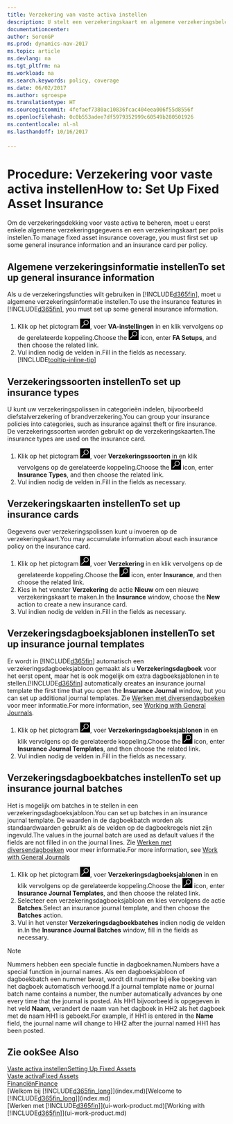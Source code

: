 ```yaml
---
title: Verzekering van vaste activa instellen
description: U stelt een verzekeringskaart en algemene verzekeringsbeleidsgegevens in om verzekeringsdekking voor vaste activa te beheren.
documentationcenter: 
author: SorenGP
ms.prod: dynamics-nav-2017
ms.topic: article
ms.devlang: na
ms.tgt_pltfrm: na
ms.workload: na
ms.search.keywords: policy, coverage
ms.date: 06/02/2017
ms.author: sgroespe
ms.translationtype: HT
ms.sourcegitcommit: 4fefaef7380ac10836fcac404eea006f55d8556f
ms.openlocfilehash: 0c0b553adee7df5979352999c60549b280501926
ms.contentlocale: nl-nl
ms.lasthandoff: 10/16/2017

---
```

# <a name="how-to-set-up-fixed-asset-insurance"></a><span data-ttu-id="9c38f-103">Procedure: Verzekering voor vaste activa instellen</span><span class="sxs-lookup"><span data-stu-id="9c38f-103">How to: Set Up Fixed Asset Insurance</span></span>
<span data-ttu-id="9c38f-104">Om de verzekeringsdekking voor vaste activa te beheren, moet u eerst enkele algemene verzekeringsgegevens en een verzekeringskaart per polis instellen.</span><span class="sxs-lookup"><span data-stu-id="9c38f-104">To manage fixed asset insurance coverage, you must first set up some general insurance information and an insurance card per policy.</span></span>

## <a name="to-set-up-general-insurance-information"></a><span data-ttu-id="9c38f-105">Algemene verzekeringsinformatie instellen</span><span class="sxs-lookup"><span data-stu-id="9c38f-105">To set up general insurance information</span></span>
<span data-ttu-id="9c38f-106">Als u de verzekeringsfuncties wilt gebruiken in [!INCLUDE[d365fin](includes/d365fin_md.md)], moet u algemene verzekeringsinformatie instellen.</span><span class="sxs-lookup"><span data-stu-id="9c38f-106">To use the insurance features in [!INCLUDE[d365fin](includes/d365fin_md.md)], you must set up some general insurance information.</span></span>  

1. <span data-ttu-id="9c38f-107">Klik op het pictogram ![Zoeken naar pagina of rapport](media/ui-search/search_small.png "pictogram Zoeken naar pagina of rapport"), voer **VA-instellingen** in en klik vervolgens op de gerelateerde koppeling.</span><span class="sxs-lookup"><span data-stu-id="9c38f-107">Choose the ![Search for Page or Report](media/ui-search/search_small.png "Search for Page or Report icon") icon, enter **FA Setups**, and then choose the related link.</span></span>  
2. <span data-ttu-id="9c38f-108">Vul indien nodig de velden in.</span><span class="sxs-lookup"><span data-stu-id="9c38f-108">Fill in the fields as necessary.</span></span> [!INCLUDE[tooltip-inline-tip](includes/tooltip-inline-tip_md.md)]  

## <a name="to-set-up-insurance-types"></a><span data-ttu-id="9c38f-109">Verzekeringssoorten instellen</span><span class="sxs-lookup"><span data-stu-id="9c38f-109">To set up insurance types</span></span>
<span data-ttu-id="9c38f-110">U kunt uw verzekeringspolissen in categorieën indelen, bijvoorbeeld diefstalverzekering of brandverzekering.</span><span class="sxs-lookup"><span data-stu-id="9c38f-110">You can group your insurance policies into categories, such as insurance against theft or fire insurance.</span></span> <span data-ttu-id="9c38f-111">De verzekeringssoorten worden gebruikt op de verzekeringskaarten.</span><span class="sxs-lookup"><span data-stu-id="9c38f-111">The insurance types are used on the insurance card.</span></span>

1. <span data-ttu-id="9c38f-112">Klik op het pictogram ![Zoeken naar pagina of rapport](media/ui-search/search_small.png "pictogram Zoeken naar pagina of rapport"), voer **Verzekeringssoorten** in en klik vervolgens op de gerelateerde koppeling.</span><span class="sxs-lookup"><span data-stu-id="9c38f-112">Choose the ![Search for Page or Report](media/ui-search/search_small.png "Search for Page or Report icon") icon, enter **Insurance Types**, and then choose the related link.</span></span>  
2. <span data-ttu-id="9c38f-113">Vul indien nodig de velden in.</span><span class="sxs-lookup"><span data-stu-id="9c38f-113">Fill in the fields as necessary.</span></span>

## <a name="to-set-up-insurance-cards"></a><span data-ttu-id="9c38f-114">Verzekeringskaarten instellen</span><span class="sxs-lookup"><span data-stu-id="9c38f-114">To set up insurance cards</span></span>
<span data-ttu-id="9c38f-115">Gegevens over verzekeringspolissen kunt u invoeren op de verzekeringskaart.</span><span class="sxs-lookup"><span data-stu-id="9c38f-115">You may accumulate information about each insurance policy on the insurance card.</span></span>  

1. <span data-ttu-id="9c38f-116">Klik op het pictogram ![Zoeken naar pagina of rapport](media/ui-search/search_small.png "pictogram Zoeken naar pagina of rapport"), voer **Verzekering** in en klik vervolgens op de gerelateerde koppeling.</span><span class="sxs-lookup"><span data-stu-id="9c38f-116">Choose the ![Search for Page or Report](media/ui-search/search_small.png "Search for Page or Report icon") icon, enter **Insurance**, and then choose the related link.</span></span>  
2. <span data-ttu-id="9c38f-117">Kies in het venster **Verzekering** de actie **Nieuw** om een nieuwe verzekeringskaart te maken.</span><span class="sxs-lookup"><span data-stu-id="9c38f-117">In the **Insurance** window, choose the **New** action to create a  new insurance card.</span></span>  
3. <span data-ttu-id="9c38f-118">Vul indien nodig de velden in.</span><span class="sxs-lookup"><span data-stu-id="9c38f-118">Fill in the fields as necessary.</span></span>

## <a name="to-set-up-insurance-journal-templates"></a><span data-ttu-id="9c38f-119">Verzekeringsdagboeksjablonen instellen</span><span class="sxs-lookup"><span data-stu-id="9c38f-119">To set up insurance journal templates</span></span>
<span data-ttu-id="9c38f-120">Er wordt in [!INCLUDE[d365fin](includes/d365fin_md.md)] automatisch een verzekeringsdagboeksjabloon gemaakt als u **Verzekeringsdagboek** voor het eerst opent, maar het is ook mogelijk om extra dagboeksjablonen in te stellen.</span><span class="sxs-lookup"><span data-stu-id="9c38f-120">[!INCLUDE[d365fin](includes/d365fin_md.md)] automatically creates an insurance journal template the first time that you open the **Insurance Journal** window, but you can set up additional journal templates.</span></span> <span data-ttu-id="9c38f-121">Zie [Werken met diversendagboeken](ui-work-general-journals.md) voor meer informatie.</span><span class="sxs-lookup"><span data-stu-id="9c38f-121">For more information, see [Working with General Journals](ui-work-general-journals.md).</span></span>  

1. <span data-ttu-id="9c38f-122">Klik op het pictogram ![Zoeken naar pagina of rapport](media/ui-search/search_small.png "pictogram Zoeken naar pagina of rapport"), voer **Verzekeringsdagboeksjablonen** in en klik vervolgens op de gerelateerde koppeling.</span><span class="sxs-lookup"><span data-stu-id="9c38f-122">Choose the ![Search for Page or Report](media/ui-search/search_small.png "Search for Page or Report icon") icon, enter **Insurance Journal Templates**, and then choose the related link.</span></span>  
2. <span data-ttu-id="9c38f-123">Vul indien nodig de velden in.</span><span class="sxs-lookup"><span data-stu-id="9c38f-123">Fill in the fields as necessary.</span></span>

## <a name="to-set-up-insurance-journal-batches"></a><span data-ttu-id="9c38f-124">Verzekeringsdagboekbatches instellen</span><span class="sxs-lookup"><span data-stu-id="9c38f-124">To set up insurance journal batches</span></span>
<span data-ttu-id="9c38f-125">Het is mogelijk om batches in te stellen in een verzekeringsdagboeksjabloon.</span><span class="sxs-lookup"><span data-stu-id="9c38f-125">You can set up batches in an insurance journal template.</span></span> <span data-ttu-id="9c38f-126">De waarden in de dagboekbatch worden als standaardwaarden gebruikt als de velden op de dagboekregels niet zijn ingevuld.</span><span class="sxs-lookup"><span data-stu-id="9c38f-126">The values in the journal batch are used as default values if the fields are not filled in on the journal lines.</span></span> <span data-ttu-id="9c38f-127">Zie [Werken met diversendagboeken](ui-work-general-journals.md) voor meer informatie.</span><span class="sxs-lookup"><span data-stu-id="9c38f-127">For more information, see [Work with General Journals](ui-work-general-journals.md)</span></span>  

1. <span data-ttu-id="9c38f-128">Klik op het pictogram ![Zoeken naar pagina of rapport](media/ui-search/search_small.png "pictogram Zoeken naar pagina of rapport"), voer **Verzekeringsdagboeksjablonen** in en klik vervolgens op de gerelateerde koppeling.</span><span class="sxs-lookup"><span data-stu-id="9c38f-128">Choose the ![Search for Page or Report](media/ui-search/search_small.png "Search for Page or Report icon") icon, enter **Insurance Journal Templates**, and then choose the related link.</span></span>  
2. <span data-ttu-id="9c38f-129">Selecteer een verzekeringsdagboeksjabloon en kies vervolgens de actie **Batches**.</span><span class="sxs-lookup"><span data-stu-id="9c38f-129">Select an insurance journal template, and then choose the **Batches** action.</span></span>
3. <span data-ttu-id="9c38f-130">Vul in het venster **Verzekeringsdagboekbatches** indien nodig de velden in.</span><span class="sxs-lookup"><span data-stu-id="9c38f-130">In the **Insurance Journal Batches** window, fill in the fields as necessary.</span></span>

> [!NOTE]  
>   <span data-ttu-id="9c38f-131">Nummers hebben een speciale functie in dagboeknamen.</span><span class="sxs-lookup"><span data-stu-id="9c38f-131">Numbers have a special function in journal names.</span></span> <span data-ttu-id="9c38f-132">Als een dagboeksjabloon of dagboekbatch een nummer bevat, wordt dit nummer bij elke boeking van het dagboek automatisch verhoogd.</span><span class="sxs-lookup"><span data-stu-id="9c38f-132">If a journal template name or journal batch name contains a number, the number automatically advances by one every time that the journal is posted.</span></span> <span data-ttu-id="9c38f-133">Als HH1 bijvoorbeeld is opgegeven in het veld **Naam**, verandert de naam van het dagboek in HH2 als het dagboek met de naam HH1 is geboekt.</span><span class="sxs-lookup"><span data-stu-id="9c38f-133">For example, if HH1 is entered in the **Name** field, the journal name will change to HH2 after the journal named HH1 has been posted.</span></span>

## <a name="see-also"></a><span data-ttu-id="9c38f-134">Zie ook</span><span class="sxs-lookup"><span data-stu-id="9c38f-134">See Also</span></span>
[<span data-ttu-id="9c38f-135">Vaste activa instellen</span><span class="sxs-lookup"><span data-stu-id="9c38f-135">Setting Up Fixed Assets</span></span>](fa-setup.md)  
[<span data-ttu-id="9c38f-136">Vaste activa</span><span class="sxs-lookup"><span data-stu-id="9c38f-136">Fixed Assets</span></span>](fa-manage.md)  
[<span data-ttu-id="9c38f-137">Financiën</span><span class="sxs-lookup"><span data-stu-id="9c38f-137">Finance</span></span>](finance.md)  
<span data-ttu-id="9c38f-138">[Welkom bij [!INCLUDE[d365fin_long](includes/d365fin_long_md.md)]](index.md)</span><span class="sxs-lookup"><span data-stu-id="9c38f-138">[Welcome to [!INCLUDE[d365fin_long](includes/d365fin_long_md.md)]](index.md)</span></span>  
<span data-ttu-id="9c38f-139">[Werken met [!INCLUDE[d365fin](includes/d365fin_md.md)]](ui-work-product.md)</span><span class="sxs-lookup"><span data-stu-id="9c38f-139">[Working with [!INCLUDE[d365fin](includes/d365fin_md.md)]](ui-work-product.md)</span></span>

